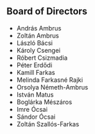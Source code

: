 <h2>Board of Directors</h2>
<ul>
  <li>András Ambrus</li>
  <li>Zoltán Ambrus</li>
  <li>László Bácsi</li>
  <li>Károly Csengei</li>
  <li>Róbert Csizmadia</li>
  <li>Péter Erdődi</li>
  <li>Kamill Farkas</li>
  <li>Melinda Farkasné Rajki</li>
  <li>Orsolya Németh-Ambrus</li>
  <li>István Matus</li>
  <li>Boglárka Mészáros</li>
  <li>Imre Ócsai</li>
  <li>Sándor Ócsai</li>
  <li>Zoltán Szallós-Farkas</li>
</ul>
